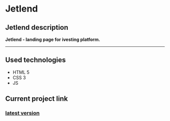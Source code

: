 # Jetlend

## Jetlend description
**Jetlend - landing page for ivesting platform.**
___

## Used technologies  
+ HTML 5
+ CSS 3
+ JS

## Current project link

### [latest version](https://alfaro23.github.io/Jetlend/)
